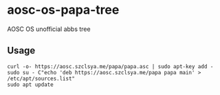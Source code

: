 # aosc-os-papa-tree
AOSC OS unofficial abbs tree

## Usage
```
curl -o- https://aosc.szclsya.me/papa/papa.asc | sudo apt-key add -
sudo su - C"echo 'deb https://aosc.szclsya.me/papa papa main' > /etc/apt/sources.list"
sudo apt update
```
